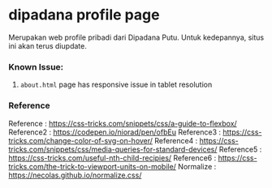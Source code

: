 # dipadana profile page
Merupakan web profile pribadi dari Dipadana Putu.
Untuk kedepannya, situs ini akan terus diupdate.

### Known Issue:
1. `about.html` page has responsive issue in tablet resolution

### Reference
Reference  : https://css-tricks.com/snippets/css/a-guide-to-flexbox/
Reference2 : https://codepen.io/niorad/pen/ofbEu
Reference3 : https://css-tricks.com/change-color-of-svg-on-hover/
Reference4 : https://css-tricks.com/snippets/css/media-queries-for-standard-devices/
Reference5 : https://css-tricks.com/useful-nth-child-recipies/
Reference6 : https://css-tricks.com/the-trick-to-viewport-units-on-mobile/
Normalize : https://necolas.github.io/normalize.css/

